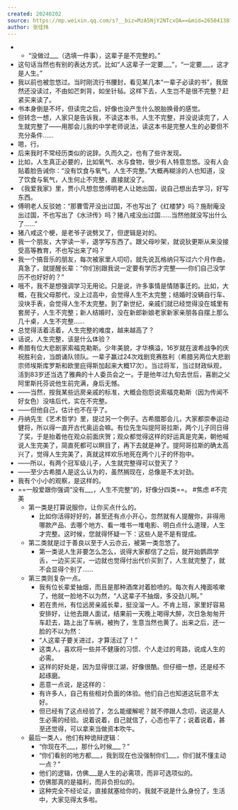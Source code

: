 ```yaml
---
created: 20240202
source: https://mp.weixin.qq.com/s?__biz=MzA5NjY2NTcxOA==&mid=2650413019&idx=1&sn=509f4ec2b1e69f0b43a8f40ea3eb0e31&scene=58&subscene=0
author: 张佳玮
---
```

- - “没做过\_\_\_（选填一件事），这辈子是不完整的。”
- 这句话当然也有别的表达方式，比如“人这辈子一定要\_\_\_”，“一定要\_\_\_，这才是人生。”
- 我以前也被忽悠过。当时刚流行书腰封，看见某几本“一辈子必读的书”，我居然还没读过，不由如芒刺背，如坐针毡。这样下去，人生岂不是很不完整？赶紧买来读了。
- 书本身倒是不坏，但读完之后，好像也没产生什么脱胎换骨的感觉。
- 但转念一想，人家只是告诉我，不读这本书，人生不完整，并没说读完了，人生就完整了——用那会儿我的中学老师说法，读这本书是完整人生的必要但不充分条件……
- 嗯，行。
- 后来我时不常经历类似的说辞。久而久之，也有了些许发现。
- 比如，人生真正必要的，比如氧气、水与食物，很少有人特意忽悠。没有人会贴着脸告诫你：“没有饮食与氧气，人生不完整。”大概再糊涂的人也知道，没了饮食与氧气，人生何止不完整，直接就没了。
- 《我爱我家》里，贾小凡想忽悠傅明老人让她出国，说自己想出去学习，好写东西。
- 傅明老人反驳她：“那曹雪芹没出过国，不也写出了《红楼梦》吗？施耐庵没出过国，不也写出了《水浒传》吗？猪八戒没出过国……当然他就没写出什么了……”
- 猪八戒这个梗，是老爷子说劈叉了，但逻辑是对的。
- 我一个朋友，大学读一半，退学写东西了。跟父母吵架，就说狄更斯从来没接受高等教育，不也写出来了吗？
- 我一个搞音乐的朋友，每次被家里人叨叨，就先说瓦格纳只写过六个月作曲，真急了，就提醒长辈：“你们别跟我说一定要有学历才完整——你们自己没学历不也好好的？”
- 哦不，我不是想强调学习无用论。只是说，许多事情是情随事迁的。比如，大概，在我父母那代，没上过高中，会觉得人生不太完整；结婚时没辆自行车、没块手表，会觉得人生不太完整。到了新世纪，亲戚们就已经觉得没在城里有套房子，人生不完整；新人结婚时，没在新郎新娘老家新家亲朋各自摆上那么几十桌，人生不完整……
- 总觉得活着活着，人生完整的难度，越来越高了？
- 话说，人生完整，该是什么体验？
- 希腊有位大悲剧家索福克勒斯。少年美貌，才华横溢，16岁就在波希战争的庆祝胜利会，当朗诵队领队。一辈子赢过24次戏剧竞赛胜利（希腊另两位大悲剧宗师埃斯库罗斯和欧里庇得斯加起来大概17次）。当过将军，当过财政纵观，活到83岁还当选了雅典的十人委员会之一。于是他年过九旬去世后，喜剧之父阿里斯托芬说他生前完满，身后无憾。
- ——当然，按我某些远房亲戚的标准，大概会抱怨说索福克勒斯（因为传闻不好女色）没啥后代，实在不完整。
- ——但他自己，估计也不在乎了。
- 丹纳先生《艺术哲学》里，提过另一个例子。古希腊那会儿，大家都崇奉运动健将，所以得一直开古代奥运会嘛。有位先生叫提阿哥拉斯，两个儿子同日得了奖，于是抬着他在观众前面庆贺；观众都觉得这样的好运真是完美，朝他喊说人生完美了，简直死都可以瞑目了，再下去就是神了。提阿哥拉斯的确太高兴了，觉得人生完美了，真就这样欢乐地死在两个儿子的怀抱中。
- ——所以，有两个冠军级儿子，人生就完整得可以登天了？
- ——至少古希腊人是这么认为的，虽然搁现在，总像是不太对劲。
- 我有个小小的观察，是这样的。
- ==一般爱跟你强调“没有\_\_\_，人生不完整”的，好像分四类==。
  #焦虑 #不完美
  - 第一类是打算说服你，让你买点什么的。
    - 比如你活得好好的，甚至还有点小开心，忽然就有人提醒你，非得用哪款产品、去哪个地方、看一堆书一堆电影、明白点什么道理，人生才完整。这时候，您就得怀疑一下：这些人是不是有提成。
  - 第二类就是过于善良以至于人云亦云，被第一类忽悠了。
    - 第一类说人生非要怎么怎么，说得大家都信了之后，就开始鹦鹉学舌，一边买买买，一边就也觉得付出代价买到了，人生就完整了，就不会显得个别了……
  - 第三类则复杂一点。
    - 我有位长辈爱抽烟，而且是那种酒席对着脸喷的。每次有人掩面咳嗽了，他就一脸地不以为然，“人这辈子不抽烟，多没劲儿啊。”
    - 若在贵州，有位远房亲戚长辈，挺没溜一人。不肯上班，家里好容易安排好，让他去跟人面试，结果前一天晚上喝得大醉，次日急匆匆开车赶去，路上出了车祸，被拘了，生意当然也黄了。出来之后，还一脸的不以为然：
    - “人这辈子要关进过，才算活过了！”
    - 这类人，喜欢将一些并不健康的习惯、个人走过的弯路，说成人生的必需。
    - 这样的好处是，因为显得很江湖，好像很酷。但仔细一想，还是经不起琢磨。⁬
    - 恶意一点说，是这样的：
    - 有许多人，自己有些相对负面的体验。他们自己也知道这玩意不太好。
    - 但已经有了这点经验了，怎么能缓解呢？就不停跟人念叨，说这是人生必需的经验。说着说着，自己就信了，心态也平了；说着说着，甚至还觉得，可以拿来当做资本吹牛。
  - 最后一类人，他们有种诡辩逻辑：
    - “你现在不\_\_\_，那什么时候\_\_\_？”
    - “你们看别的地方都\_\_\_，我到现在也没强制你们\_\_\_，你们就不懂主动一点？”
    - 他们的逻辑，仿佛\_\_\_是人生的必需项，而非可选项似的。
    - 仿佛那真的是福利，而非负担似的。
    - 这种完全不经论证，直接就塞给你的，我就不说是什么身份了，生活中，大家见得太多啦。